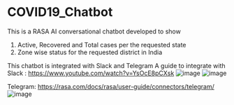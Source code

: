 # COVID19_Chatbot
This is a RASA AI conversational chatbot developed to show
1. Active, Recovered and Total cases per the requested state
2. Zone wise status for the requested district in India

This chatbot is integrated with Slack and Telegram
A guide to integrate with 
Slack   :  https://www.youtube.com/watch?v=YsOcE8pCXsk
![image](https://user-images.githubusercontent.com/13981600/82125163-c488bf80-97c1-11ea-9abf-96f29d9c2233.png)
![image](https://user-images.githubusercontent.com/13981600/82125164-cbafcd80-97c1-11ea-9cbe-eb55e5875dcb.png)

Telegram:  https://rasa.com/docs/rasa/user-guide/connectors/telegram/
![image](https://user-images.githubusercontent.com/13981600/82125200-087bc480-97c2-11ea-9142-c3d7e87ec74f.png)
